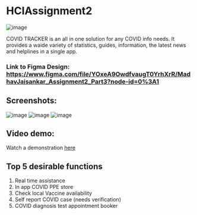 # HCIAssignment2

![image](https://user-images.githubusercontent.com/49799271/110236352-4689d680-7f03-11eb-93d8-17a46a861baf.png)

COVID TRACKER is an all in one solution for any COVID info needs. It provides a waide variety of statistics, guides, information, the latest news and helplines in a single app.

### Link to Figma Design: https://www.figma.com/file/YOxeA9OwdfvaugT0YrhXrR/MadhavJaisankar_Assignment2_Part3?node-id=0%3A1

## Screenshots:

![image](https://user-images.githubusercontent.com/49799271/110236566-77b6d680-7f04-11eb-962b-351406bc1c9e.png)           ![image](https://user-images.githubusercontent.com/49799271/110236569-7b4a5d80-7f04-11eb-8b06-5c7641a8439f.png)           ![image](https://user-images.githubusercontent.com/49799271/110236572-800f1180-7f04-11eb-93b3-0daf2db7d83d.png)


## Video demo:
Watch a demonstration [here](https://youtu.be/o3pXFh5zO6E)


## Top 5 desirable functions
1. Real time assistance
2. In app COVID PPE store
3. Check local Vaccine availability
4. Self report COVID case (needs verification)
5. COVID diagnosis test appointment booker
